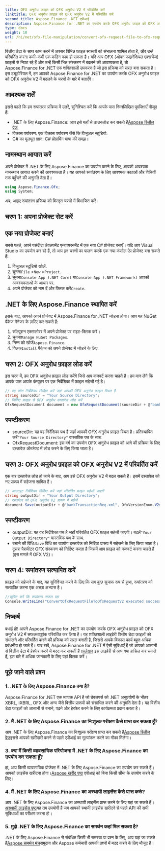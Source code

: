 ```yaml
---
title: OFX अनुरोध फ़ाइल को OFX अनुरोध V2 में परिवर्तित करें
linktitle: OFX अनुरोध फ़ाइल को OFX अनुरोध V2 में परिवर्तित करें
second_title: Aspose.Finance .NET एपीआई
description: Aspose.Finance for .NET का उपयोग करके OFX अनुरोध फ़ाइल को OFX अनुरोध V2 में परिवर्तित करना सीखें। विस्तृत निर्देशों और कोड उदाहरणों के साथ चरण-दर-चरण मार्गदर्शिका।
type: docs
weight: 10
url: /hi/net/ofx-file-manipulation/convert-ofx-request-file-to-ofx-request-v2/
---
```

वित्तीय डेटा के साथ काम करने में अक्सर विभिन्न फ़ाइल स्वरूपों को संभालना शामिल होता है, और उन्हें परिवर्तित करना कभी-कभी एक कठिन काम हो सकता है। यदि आप OFX (ओपन फाइनेंशियल एक्सचेंज) फ़ाइलों से निपट रहे हैं और उन्हें किसी भिन्न संस्करण में बदलने की आवश्यकता है, तो Aspose.Finance for .NET एक शक्तिशाली उपकरण है जो इस प्रक्रिया को सरल बना सकता है। इस ट्यूटोरियल में, हम आपको Aspose.Finance for .NET का उपयोग करके OFX अनुरोध फ़ाइल को OFX अनुरोध V2 में बदलने के चरणों के बारे में बताएँगे। 
## आवश्यक शर्तें
इससे पहले कि हम रूपांतरण प्रक्रिया में उतरें, सुनिश्चित करें कि आपके पास निम्नलिखित पूर्वापेक्षाएँ मौजूद हैं:
-  .NET के लिए Aspose.Finance: आप इसे यहाँ से डाउनलोड कर सकते हैं[Aspose रिलीज़ पेज](https://releases.aspose.com/finance/net/).
- विकास पर्यावरण: एक विकास पर्यावरण जैसे कि विजुअल स्टूडियो.
- C# का मूलभूत ज्ञान: C# प्रोग्रामिंग भाषा की समझ।
## नामस्थान आयात करें
अपने प्रोजेक्ट में .NET के लिए Aspose.Finance का उपयोग करने के लिए, आपको आवश्यक नामस्थान आयात करने की आवश्यकता है। यह आपको रूपांतरण के लिए आवश्यक कक्षाओं और विधियों तक पहुँचने की अनुमति देता है।
```csharp
using Aspose.Finance.Ofx;
using System;
```
अब, आइए रूपांतरण प्रक्रिया को विस्तृत चरणों में विभाजित करें।
## चरण 1: अपना प्रोजेक्ट सेट करें
## एक नया प्रोजेक्ट बनाएं
सबसे पहले, अपने पसंदीदा डेवलपमेंट एनवायरनमेंट में एक नया C# प्रोजेक्ट बनाएँ। यदि आप Visual Studio का उपयोग कर रहे हैं, तो आप इन चरणों का पालन करके एक नया कंसोल ऐप प्रोजेक्ट बना सकते हैं:
1. विजुअल स्टूडियो खोलें.
2.  चुनना`File` >`New` >`Project`.
3.  चुनना`Console App (.NET Core)` या`Console App (.NET Framework)` आपकी आवश्यकताओं के आधार पर.
4.  अपने प्रोजेक्ट को नाम दें और क्लिक करें`Create`.
## .NET के लिए Aspose.Finance स्थापित करें
इसके बाद, आपको अपने प्रोजेक्ट में Aspose.Finance for .NET जोड़ना होगा। आप यह NuGet पैकेज मैनेजर के ज़रिए कर सकते हैं:
1. सॉल्यूशन एक्सप्लोरर में अपने प्रोजेक्ट पर राइट-क्लिक करें।
2.  चुनना`Manage NuGet Packages`.
3.  निम्न को खोजें`Aspose.Finance`.
4.  क्लिक`Install` पैकेज को अपने प्रोजेक्ट में जोड़ने के लिए.
## चरण 2: OFX अनुरोध फ़ाइल लोड करें
इस चरण में, हम OFX अनुरोध फ़ाइल लोड करेंगे जिसे आप कनवर्ट करना चाहते हैं। हम मान लेंगे कि आपके पास आपके कंप्यूटर पर एक निर्देशिका में फ़ाइल सहेजी गई है।
```csharp
// वह स्रोत निर्देशिका निर्दिष्ट करें जहां आपकी OFX अनुरोध फ़ाइल स्थित है
string sourceDir = "Your Source Directory";
// निर्दिष्ट फ़ाइल से OFX अनुरोध दस्तावेज़ लोड करें
OfxRequestDocument document = new OfxRequestDocument(sourceDir + @"bankTransactionReq.sgml");
```
## स्पष्टीकरण
- sourceDir: यह वह निर्देशिका पथ है जहाँ आपकी OFX अनुरोध फ़ाइल स्थित है। प्रतिस्थापित करें`"Your Source Directory"` वास्तविक पथ के साथ.
- OfxRequestDocument: इस वर्ग का उपयोग OFX अनुरोध फ़ाइल को आगे की प्रक्रिया के लिए दस्तावेज़ ऑब्जेक्ट में लोड करने के लिए किया जाता है।
## चरण 3: OFX अनुरोध फ़ाइल को OFX अनुरोध V2 में परिवर्तित करें
एक बार दस्तावेज़ लोड हो जाने के बाद, आप इसे OFX अनुरोध V2 में बदल सकते हैं। इसमें दस्तावेज़ को नए प्रारूप में सहेजना शामिल है।
```csharp
// आउटपुट निर्देशिका निर्दिष्ट करें जहां परिवर्तित फ़ाइल सहेजी जाएगी
string outputDir = "Your Output Directory";
// दस्तावेज़ को OFX अनुरोध V2 प्रारूप में सहेजें
document.Save(outputDir + @"bankTransactionReq.xml", OfxVersionEnum.V2x);
```
## स्पष्टीकरण
-  outputDir: यह वह निर्देशिका पथ है जहाँ परिवर्तित OFX फ़ाइल सहेजी जाएगी। बदलें`"Your Output Directory"` वास्तविक पथ के साथ.
-  बचाने की विधि:`Save` विधि का उपयोग दस्तावेज़ को निर्दिष्ट प्रारूप में सहेजने के लिए किया जाता है। दूसरा पैरामीटर OFX संस्करण को निर्दिष्ट करता है जिसमें आप फ़ाइल को कनवर्ट करना चाहते हैं (इस मामले में OFX V2)।
## चरण 4: रूपांतरण सत्यापित करें
फ़ाइल को सहेजने के बाद, यह सुनिश्चित करने के लिए कि सब कुछ सुचारू रूप से हुआ, रूपांतरण को सत्यापित करना एक अच्छा अभ्यास है।
```csharp
//सूचित करें कि रूपांतरण सफल रहा
Console.WriteLine("ConvertOfxRequestFileToOfxRequestV2 executed successfully.");
```
## निष्कर्ष
 बधाई हो! आपने Aspose.Finance for .NET का उपयोग करके OFX अनुरोध फ़ाइल को OFX अनुरोध V2 में सफलतापूर्वक परिवर्तित कर लिया है। यह शक्तिशाली लाइब्रेरी वित्तीय डेटा फ़ाइलों को संभालने और परिवर्तित करने की प्रक्रिया को सरल बनाती है, जिससे आपके विकास कार्य बहुत अधिक प्रबंधनीय हो जाते हैं। याद रखें, Aspose.Finance for .NET में ऐसी सुविधाएँ हैं जो आपको आसानी से वित्तीय डेटा में हेरफेर करने में मदद कर सकती हैं।[प्रलेखन](https://reference.aspose.com/finance/net/) इस लाइब्रेरी से आप क्या हासिल कर सकते हैं, इस बारे में अधिक जानकारी के लिए यहां क्लिक करें।
## पूछे जाने वाले प्रश्न
### 1. .NET के लिए Aspose.Finance क्या है?
Aspose.Finance for .NET एक व्यापक API है जो डेवलपर्स को .NET अनुप्रयोगों के भीतर XBRL, iXBRL, OFX और अन्य जैसे वित्तीय प्रारूपों को संसाधित करने की अनुमति देता है। यह वित्तीय डेटा फ़ाइलों को आसानी से बनाने, पढ़ने और हेरफेर करने के लिए कार्यक्षमता प्रदान करता है।
### 2. मैं .NET के लिए Aspose.Finance का निःशुल्क परीक्षण कैसे प्राप्त कर सकता हूँ?
 आप .NET के लिए Aspose.Finance का निःशुल्क परीक्षण प्राप्त कर सकते हैं[Aspose रिलीज़ पेज](https://releases.aspose.com/)इससे आपको खरीदारी करने से पहले एपीआई का मूल्यांकन करने का मौका मिलेगा।
### 3. क्या मैं किसी व्यावसायिक परियोजना में .NET के लिए Aspose.Finance का उपयोग कर सकता हूँ?
 हां, आप किसी व्यावसायिक प्रोजेक्ट में .NET के लिए Aspose.Finance का उपयोग कर सकते हैं। आपको लाइसेंस खरीदना होगा।[Aspose खरीद पृष्ठ](https://purchase.aspose.com/buy) एपीआई को बिना किसी सीमा के उपयोग करने के लिए।
### 4. मैं .NET के लिए Aspose.Finance का अस्थायी लाइसेंस कैसे प्राप्त करूं?
 आप .NET के लिए Aspose.Finance का अस्थायी लाइसेंस प्राप्त करने के लिए यहां जा सकते हैं।[अस्थायी लाइसेंस पृष्ठ](https://purchase.aspose.com/temporary-license/)यह तब उपयोगी है जब आपको स्थायी लाइसेंस खरीदने से पहले API की सभी सुविधाओं का परीक्षण करना हो।
### 5. मुझे .NET के लिए Aspose.Finance का समर्थन कहां मिल सकता है?
 .NET के लिए Aspose.Finance से संबंधित किसी भी समस्या या प्रश्न के लिए, आप यहां जा सकते हैं[Aspose समर्थन मंच](https://forum.aspose.com/c/finance/43)समुदाय और Aspose कर्मचारी आपकी प्रश्नों में मदद करने के लिए मौजूद हैं।